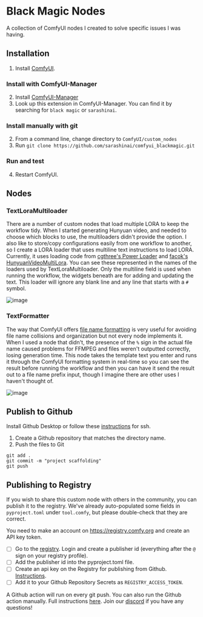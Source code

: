 # Black Magic Nodes

A collection of ComfyUI nodes I created to solve specific issues I was having.

## Installation

1. Install [ComfyUI](https://docs.comfy.org/get_started).

### Install with ComfyUI-Manager

2. Install [ComfyUI-Manager](https://github.com/ltdrdata/ComfyUI-Manager)
3. Look up this extension in ComfyUI-Manager. You can find it by searching for `black magic` or `sarashinai`.

### Install manually with git

2. From a command line, change directory to `ComfyUI/custom_nodes`
3. Run `git clone https://github.com/sarashinai/comfyui_blackmagic.git`

### Run and test
4. Restart ComfyUI.

## Nodes

### TextLoraMultiloader
There are a number of custom nodes that load multiple LORA to keep the workflow tidy. When I started generating 
Hunyuan video, and needed to choose which blocks to use, the multiloaders didn't provide the option. I also like
to store/copy configurations easily from one workflow to another, so I create a LORA loader that uses multiline
text instructions to load LORA. Currently, it uses loading code from [cgthree's Power Loader](https://github.com/rgthree/rgthree-comfy) 
and [facok's HunyuanVideoMultiLora](https://github.com/facok/ComfyUI-HunyuanVideoMultiLora). You can see these
represented in the names of the loaders used by TextLoraMultiloader. Only the multiline field is used when
running the workflow, the widgets beneath are for adding and updating the text. This loader will ignore any blank
line and any line that starts with a `#` symbol.

![image](https://github.com/user-attachments/assets/3ea6f19b-a4e3-4b16-9da2-f6f218ac7c2f)


### TextFormatter
The way that ComfyUI offers [file name formatting](https://comfyuidoc.com/Interface/SaveFileFormatting.html) is 
very useful for avoiding file name collisions and organization but not every node implements it. When I used a node
that didn't, the presence of the `%` sign in the actual file name caused problems for FFMPEG and files weren't
outputted correctly, losing generation time. This node takes the template text you enter and runs it through
the ComfyUI formatting system in real-time so you can see the result before running the workflow and then you 
can have it send the result out to a file name prefix input, though I imagine there are other uses I haven't
thought of.

![image](https://github.com/user-attachments/assets/06545c4b-af4e-4782-ba05-a9c29cb7c4b0)

## Publish to Github

Install Github Desktop or follow these [instructions](https://docs.github.com/en/authentication/connecting-to-github-with-ssh/generating-a-new-ssh-key-and-adding-it-to-the-ssh-agent) for ssh.

1. Create a Github repository that matches the directory name. 
2. Push the files to Git
```
git add .
git commit -m "project scaffolding"
git push
``` 


## Publishing to Registry

If you wish to share this custom node with others in the community, you can publish it to the registry. We've already auto-populated some fields in `pyproject.toml` under `tool.comfy`, but please double-check that they are correct.

You need to make an account on https://registry.comfy.org and create an API key token.

- [ ] Go to the [registry](https://registry.comfy.org). Login and create a publisher id (everything after the `@` sign on your registry profile). 
- [ ] Add the publisher id into the pyproject.toml file.
- [ ] Create an api key on the Registry for publishing from Github. [Instructions](https://docs.comfy.org/registry/publishing#create-an-api-key-for-publishing).
- [ ] Add it to your Github Repository Secrets as `REGISTRY_ACCESS_TOKEN`.

A Github action will run on every git push. You can also run the Github action manually. Full instructions [here](https://docs.comfy.org/registry/publishing). Join our [discord](https://discord.com/invite/comfyorg) if you have any questions!

